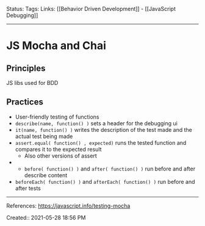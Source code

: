 Status:
Tags:
Links: [[Behavior Driven Development]] - [[JavaScript Debugging]]
___
# JS Mocha and Chai
## Principles
JS libs used for BDD
## Practices
- User-friendly testing of functions
- `describe(name, function() )` sets a header for the debugging ui
- `it(name, function() )` writes the description of the test made and the actual test being made
- `assert.equal( function() , expected)` runs the tested function and compares it to the expected result
	- Also other versions of assert
- - `before( function() )` and `after( function() )` run before and after describe content
- `beforeEach( function() )` and `afterEach( function() )` run before and after tests
___
References: https://javascript.info/testing-mocha

Created:: 2021-05-28 18:56 PM